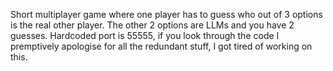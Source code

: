 Short multiplayer game where one player has to guess who out of 3 options is the real other player. The other 2 options are LLMs and you have 2 guesses. Hardcoded port is 55555, if you look through the code I premptively apologise for all the redundant stuff, I got tired of working on this.
